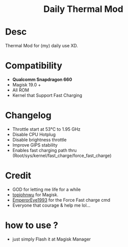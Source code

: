 <h1 align="center">Daily Thermal Mod</h1>

# Desc
Thermal Mod for (my) daily use XD.

# Compatibility
- <b>Qualcomm Snapdragon 660</b>
- Magisk 19.0 +
- All ROM
- Kernel that Support Fast Charging

# Changelog
- Throttle start at 53°C to 1.95 GHz 
- Disable CPU Hotplug 
- Disable brightness throttle 
- Improve GIPS stability
- Enables fast charging path thru (Root/sys/kernel/fast_charge/force_fast_charge)

# Credit
- GOD for letting me life for a while
- <a href="https://github.com/topjohnwu">topjohnwu</a> for Magisk.
- <a href="https://github.com/EmperorEye1993/Force-Fast-Charge">EmperorEye1993</a> for the Force Fast charge cmd
- Everyone that courage & help me lol...

# how to use ?
- just simply Flash it at Magisk Manager
